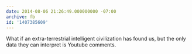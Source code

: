 ```yaml
---
date: 2014-08-06 21:26:49.000000000 -07:00
archive: fb
id: '1407385609'
---
```


What if an extra-terrestrial intelligent civilization has found us, but the only data they can interpret is Youtube comments.

